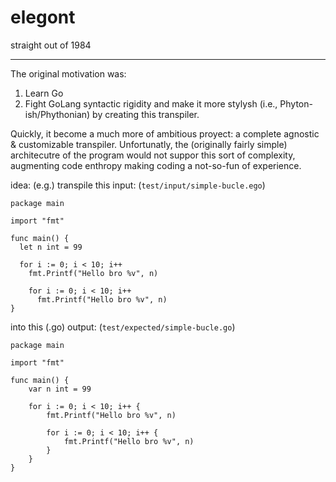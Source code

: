 # elegont 

straight out of 1984 

----

The original motivation was:

1. Learn Go
2. Fight GoLang syntactic rigidity and make it more stylysh (i.e., Phyton-ish/Phythonian) by creating this transpiler.

Quickly, it become a much more of ambitious proyect: a complete agnostic & customizable transpiler. Unfortunatly, the (originally fairly simple) architecutre of the program would not suppor this sort of complexity, augmenting code enthropy making coding a not-so-fun of experience.

idea: (e.g.)
transpile this input: (`test/input/simple-bucle.ego`)
```
package main

import "fmt"

func main() {
  let n int = 99
  
  for i := 0; i < 10; i++
    fmt.Printf("Hello bro %v", n)
    
    for i := 0; i < 10; i++
      fmt.Printf("Hello bro %v", n)
}
```

into this (.go) output: (`test/expected/simple-bucle.go`)
```
package main

import "fmt"

func main() {
	var n int = 99

	for i := 0; i < 10; i++ {
		fmt.Printf("Hello bro %v", n)

		for i := 0; i < 10; i++ {
			fmt.Printf("Hello bro %v", n)
		}
	}
}
```
